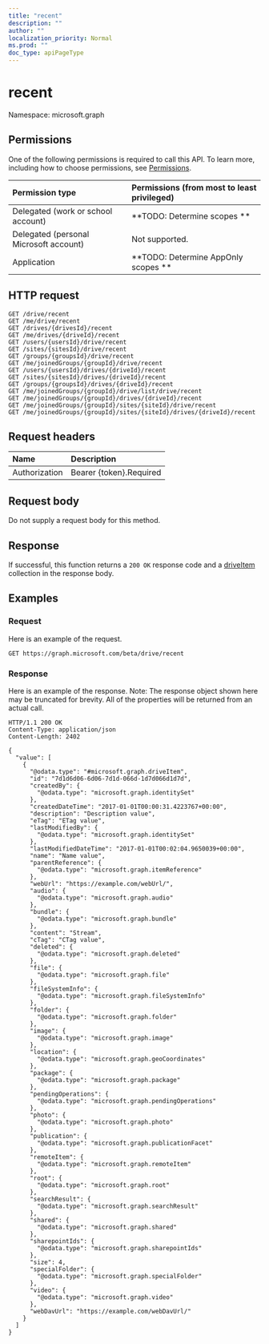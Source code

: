 ```yaml
---
title: "recent"
description: ""
author: ""
localization_priority: Normal
ms.prod: ""
doc_type: apiPageType
---
```


# recent

Namespace: microsoft.graph



## Permissions
One of the following permissions is required to call this API. To learn more, including how to choose permissions, see [Permissions](/concepts/permissions-reference.md).

|Permission type|Permissions (from most to least privileged)|
|:---|:---|
|Delegated (work or school account)|**TODO: Determine scopes **|
|Delegated (personal Microsoft account)|Not supported.|
|Application|**TODO: Determine AppOnly scopes **|

## HTTP request
<!-- {
  "blockType": "ignored"
}
-->
``` http
GET /drive/recent
GET /me/drive/recent
GET /drives/{drivesId}/recent
GET /me/drives/{driveId}/recent
GET /users/{usersId}/drive/recent
GET /sites/{sitesId}/drive/recent
GET /groups/{groupsId}/drive/recent
GET /me/joinedGroups/{groupId}/drive/recent
GET /users/{usersId}/drives/{driveId}/recent
GET /sites/{sitesId}/drives/{driveId}/recent
GET /groups/{groupsId}/drives/{driveId}/recent
GET /me/joinedGroups/{groupId}/drive/list/drive/recent
GET /me/joinedGroups/{groupId}/drives/{driveId}/recent
GET /me/joinedGroups/{groupId}/sites/{siteId}/drive/recent
GET /me/joinedGroups/{groupId}/sites/{siteId}/drives/{driveId}/recent
```

## Request headers
|Name|Description|
|:---|:---|
|Authorization|Bearer {token}.Required|

## Request body
Do not supply a request body for this method.

## Response
If successful, this function returns a `200 OK` response code and a [driveItem](../resources/driveitem.md) collection in the response body.

## Examples

### Request
Here is an example of the request.
<!-- {
  "blockType": "request",
  "name": "drive_recent"
}
-->
``` http
GET https://graph.microsoft.com/beta/drive/recent
```

### Response
Here is an example of the response. Note: The response object shown here may be truncated for brevity. All of the properties will be returned from an actual call.
<!-- {
  "blockType": "response",
  "truncated": true,
  "@odata.type": "collection(microsoft.graph.driveitem)"
}
-->
``` http
HTTP/1.1 200 OK
Content-Type: application/json
Content-Length: 2402

{
  "value": [
    {
      "@odata.type": "#microsoft.graph.driveItem",
      "id": "7d1d6d06-6d06-7d1d-066d-1d7d066d1d7d",
      "createdBy": {
        "@odata.type": "microsoft.graph.identitySet"
      },
      "createdDateTime": "2017-01-01T00:00:31.4223767+00:00",
      "description": "Description value",
      "eTag": "ETag value",
      "lastModifiedBy": {
        "@odata.type": "microsoft.graph.identitySet"
      },
      "lastModifiedDateTime": "2017-01-01T00:02:04.9650039+00:00",
      "name": "Name value",
      "parentReference": {
        "@odata.type": "microsoft.graph.itemReference"
      },
      "webUrl": "https://example.com/webUrl/",
      "audio": {
        "@odata.type": "microsoft.graph.audio"
      },
      "bundle": {
        "@odata.type": "microsoft.graph.bundle"
      },
      "content": "Stream",
      "cTag": "CTag value",
      "deleted": {
        "@odata.type": "microsoft.graph.deleted"
      },
      "file": {
        "@odata.type": "microsoft.graph.file"
      },
      "fileSystemInfo": {
        "@odata.type": "microsoft.graph.fileSystemInfo"
      },
      "folder": {
        "@odata.type": "microsoft.graph.folder"
      },
      "image": {
        "@odata.type": "microsoft.graph.image"
      },
      "location": {
        "@odata.type": "microsoft.graph.geoCoordinates"
      },
      "package": {
        "@odata.type": "microsoft.graph.package"
      },
      "pendingOperations": {
        "@odata.type": "microsoft.graph.pendingOperations"
      },
      "photo": {
        "@odata.type": "microsoft.graph.photo"
      },
      "publication": {
        "@odata.type": "microsoft.graph.publicationFacet"
      },
      "remoteItem": {
        "@odata.type": "microsoft.graph.remoteItem"
      },
      "root": {
        "@odata.type": "microsoft.graph.root"
      },
      "searchResult": {
        "@odata.type": "microsoft.graph.searchResult"
      },
      "shared": {
        "@odata.type": "microsoft.graph.shared"
      },
      "sharepointIds": {
        "@odata.type": "microsoft.graph.sharepointIds"
      },
      "size": 4,
      "specialFolder": {
        "@odata.type": "microsoft.graph.specialFolder"
      },
      "video": {
        "@odata.type": "microsoft.graph.video"
      },
      "webDavUrl": "https://example.com/webDavUrl/"
    }
  ]
}
```

